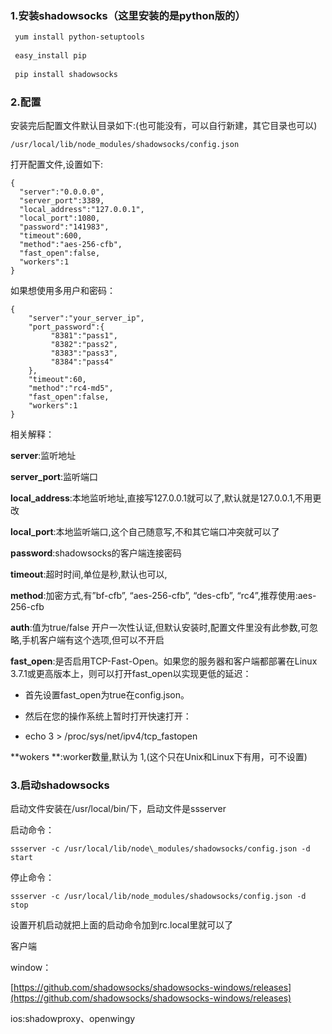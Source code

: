 ### 1.安装shadowsocks（这里安装的是python版的）

```bash
 yum install python-setuptools
 
 easy_install pip 
 
 pip install shadowsocks
```

### 2.配置

安装完后配置文件默认目录如下:\(也可能没有，可以自行新建，其它目录也可以\)

`/usr/local/lib/node_modules/shadowsocks/config.json`

打开配置文件,设置如下:

```
{
  "server":"0.0.0.0",
  "server_port":3389,
  "local_address":"127.0.0.1",
  "local_port":1080,
  "password":"141983",
  "timeout":600,
  "method":"aes-256-cfb",
  "fast_open":false,
  "workers":1
}
```

如果想使用多用户和密码：

```
{
    "server":"your_server_ip",
    "port_password":{
         "8381":"pass1",
         "8382":"pass2",
         "8383":"pass3",
         "8384":"pass4"
    },
    "timeout":60,
    "method":"rc4-md5",
    "fast_open":false,
    "workers":1
}
```

相关解释：

**server**:监听地址

**server\_port**:监听端口

**local\_address**:本地监听地址,直接写127.0.0.1就可以了,默认就是127.0.0.1,不用更改

**local\_port**:本地监听端口,这个自己随意写,不和其它端口冲突就可以了

**password**:shadowsocks的客户端连接密码

**timeout**:超时时间,单位是秒,默认也可以,

**method**:加密方式,有”bf-cfb”, “aes-256-cfb”, “des-cfb”, “rc4”,推荐使用:aes-256-cfb

**auth**:值为true/false 开户一次性认证,但默认安装时,配置文件里没有此参数,可忽略,手机客户端有这个选项,但可以不开启

**fast\_open**:是否启用TCP-Fast-Open。如果您的服务器和客户端都部署在Linux 3.7.1或更高版本上，则可以打开fast\_open以实现更低的延迟：

* 首先设置fast\_open为true在config.json。

* 然后在您的操作系统上暂时打开快速打开：

* echo 3 &gt;  /proc/sys/net/ipv4/tcp\_fastopen

**wokers **:worker数量,默认为 1,\(这个只在Unix和Linux下有用，可不设置\)

### 3.启动shadowsocks

启动文件安装在/usr/local/bin/下，启动文件是ssserver

启动命令： 

    ssserver -c /usr/local/lib/node\_modules/shadowsocks/config.json -d start 

停止命令： 

  `ssserver -c /usr/local/lib/node_modules/shadowsocks/config.json -d stop`

设置开机启动就把上面的启动命令加到rc.local里就可以了

  


  


  


客户端

window：

[https://github.com/shadowsocks/shadowsocks-windows/releases](https://github.com/shadowsocks/shadowsocks-windows/releases)

ios:shadowproxy、openwingy

